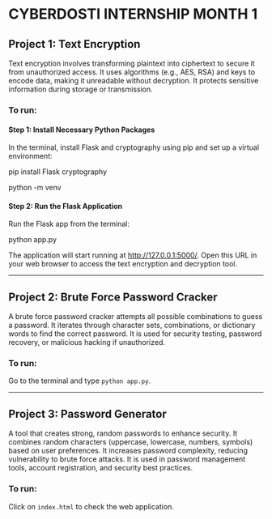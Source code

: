 # CYBERDOSTI INTERNSHIP MONTH 1


## Project 1: Text Encryption

Text encryption involves transforming plaintext into ciphertext to secure it from unauthorized access. It uses algorithms (e.g., AES, RSA) and keys to encode data, making it unreadable without decryption. It protects sensitive information during storage or transmission.

### To run:

#### Step 1: Install Necessary Python Packages
In the terminal, install Flask and cryptography using pip and set up a virtual environment:

pip install Flask cryptography

python -m venv

#### Step 2: Run the Flask Application

Run the Flask app from the terminal:

python app.py

The application will start running at http://127.0.0.1:5000/. Open this URL in your web browser to access the text encryption and decryption tool.

---

## Project 2: Brute Force Password Cracker

A brute force password cracker attempts all possible combinations to guess a password. It iterates through character sets, combinations, or dictionary words to find the correct password. It is used for security testing, password recovery, or malicious hacking if unauthorized.

### To run:

Go to the terminal and type `python app.py`.

---

## Project 3: Password Generator

A tool that creates strong, random passwords to enhance security. It combines random characters (uppercase, lowercase, numbers, symbols) based on user preferences. It increases password complexity, reducing vulnerability to brute force attacks. It is used in password management tools, account registration, and security best practices.

### To run:

Click on `index.html` to check the web application.
